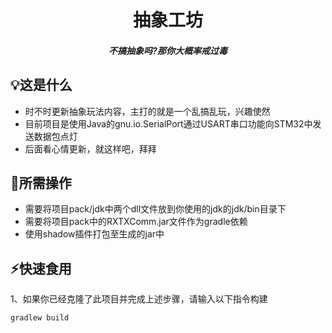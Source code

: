 <div align="center">
    <h1>抽象工坊</h1>
    <h5>不搞抽象吗?那你大概率戒过毒</h5>
</div>

## 💡这是什么

- 时不时更新抽象玩法内容，主打的就是一个乱搞乱玩，兴趣使然
- 目前项目是使用Java的gnu.io.SerialPort通过USART串口功能向STM32中发送数据包点灯
- 后面看心情更新，就这样吧，拜拜

## 📖所需操作

- 需要将项目pack/jdk中两个dll文件放到你使用的jdk的jdk/bin目录下
- 需要将项目pack中的RXTXComm.jar文件作为gradle依赖
- 使用shadow插件打包至生成的jar中

## ⚡快速食用

1、如果你已经克隆了此项目并完成上述步骤，请输入以下指令构建

```shell
gradlew build
```
